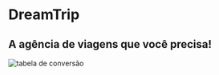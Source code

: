<h1>DreamTrip</h1>
<h2>A agência de viagens que você precisa!</h2>
<img src= "../../assets/home.jpg" alt = "tabela de conversão">
